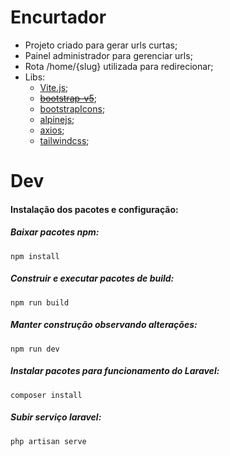 # Encurtador

- Projeto criado para gerar urls curtas;
- Painel administrador para gerenciar urls;
- Rota /home/{slug} utilizada para redirecionar;
- Libs:
  - [Vite.js](https://vitejs.dev/);
  - ~~[bootstrap-v5](https://getbootstrap.com/)~~;
  - [bootstrapIcons](https://icons.getbootstrap.com/);
  - [alpinejs](https://alpinejs.dev/);
  - [axios](https://github.com/axios/axios);
  - [tailwindcss](https://tailwindcss.com/);


# Dev

#### Instalação dos pacotes e configuração:
##### Baixar pacotes npm:
`npm install`

##### Construir e executar pacotes de build:
`npm run build`

##### Manter construção observando alterações:
`npm run dev`

##### Instalar pacotes para funcionamento do Laravel:
`composer install`

##### Subir serviço laravel:
`php artisan serve`
